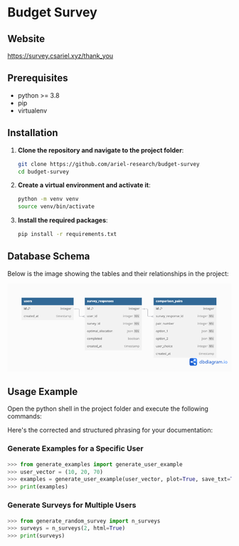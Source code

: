 # Budget Survey

## Website

https://survey.csariel.xyz/thank_you

## Prerequisites

- python >= 3.8
- pip
- virtualenv 

## Installation

1. **Clone the repository and navigate to the project folder**:
    ```bash
    git clone https://github.com/ariel-research/budget-survey
    cd budget-survey
    ```

2. **Create a virtual environment and activate it**:
    ```bash
    python -m venv venv
    source venv/bin/activate
    ```

3. **Install the required packages**:
    ```bash
    pip install -r requirements.txt
    ```

## Database Schema

Below is the image showing the tables and their relationships in the project:

![Database Schema](docs/db_schema_diagram.png)

## Usage Example
Open the python shell in the project folder and execute the following commands:

Here's the corrected and structured phrasing for your documentation:

### Generate Examples for a Specific User

```python
>>> from generate_examples import generate_user_example
>>> user_vector = (10, 20, 70)
>>> examples = generate_user_example(user_vector, plot=True, save_txt=True)
>>> print(examples)
```

### Generate Surveys for Multiple Users

```python
>>> from generate_random_survey import n_surveys
>>> surveys = n_surveys(2, html=True)
>>> print(surveys)
```